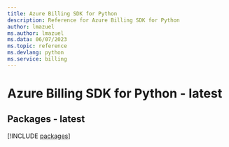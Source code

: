 ```yaml
---
title: Azure Billing SDK for Python
description: Reference for Azure Billing SDK for Python
author: lmazuel
ms.author: lmazuel
ms.data: 06/07/2023
ms.topic: reference
ms.devlang: python
ms.service: billing
---
```

# Azure Billing SDK for Python - latest
## Packages - latest
[!INCLUDE [packages](billing-index.md)]